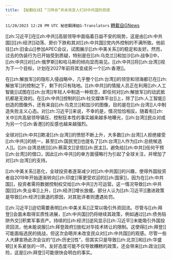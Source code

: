 ```yaml
---
title: 【秘翻在线】“习拜会”并未改变人们对中共国的观感
---
```

`11/20/2023 12:28 PM UTC 秘密翻譯組G-Translators` [轉載自GNews](https://gnews.org/articles/1997363)

[[zh:习近平]]在[[zh:中共]]高层领导中面临着日益不安的局势，这是由[[zh:中共国]][[zh:经济]]动荡、房价下跌和其对[[zh:中共国]]党内外控制的不满所致。他前往[[zh:旧金山]]参加APEC会议，试图展示[[zh:中美关系]]的稳定和友好。然而，过去的伪装行为已开始受到质疑，特别是在[[zh:乌克兰]]和加沙[[zh:战争]]中，[[zh:中共]]对[[zh:俄罗斯]]和哈马斯的倾向显而易见。[[zh:中共]]将[[zh:台湾]]视为下一个目标，计划在2027年前将其变成另一个[[zh:香港]]。

在[[zh:解放军]]的隐形入侵战略中，几乎整个[[zh:台湾]]的领空和领海都已在[[zh:解放军]]的控制之下，剩下的只有陆地。[[zh:中共]]的情报人员正在利用[[zh:人工智能]]试图在[[zh:台湾]]年轻人中制造一种观念，即任何对[[zh:解放军]]的动武抵抗都是无效的。在[[zh:中共]]控制的[[zh:社交媒体平台]]上，除了[[zh:人工智能]]创造的图像外，还有来自[[zh:乌克兰]]和加沙的图像，目的是在[[zh:台湾]]人中制造失败主义心态。对[[zh:习近平]]来说，不幸的是，情况恰恰相反。随着有[[zh:关中]]共高层领导镇压、控制狂本性的事实越来越多地曝光，[[zh:台湾]]民众对成为另一个[[zh:香港]]的反感也越来越强烈。

全球对[[zh:中共]]欺凌[[zh:台湾]]的愤怒不断上升，大多数[[zh:台湾]]人拒绝接受[[zh:中共]]的统一，甚至[[zh:国民党]]也提名了[[zh:台湾]]人作为[[zh:总统候选人]]。[[zh:台湾总统]][[zh:蔡英文]]坚信[[zh:民主]]，避免给[[zh:中共]]任何干预[[zh:台湾]]的借口，因此[[zh:中共]]的单方面侵略行为引起了全球关注，并增加了对[[zh:台湾]]的支持。

[[zh:中美关系]]恶化，全球投资者逐渐减少对[[zh:中共国]]的兴趣，使得外国投资者自2019年开始逐渐转向[[zh:印度]]等更受欢迎的[[zh:国家]]，因为在[[zh:中共国]]，投资者需将数据控制权交给[[zh:中共]]方可运营。这一情况导致[[zh:中共国]][[zh:失业率]]上升，[[zh:经济]]增长放缓。部分人认为[[zh:习近平]]激进政策是导致[[zh:经济]]衰退的原因，对其批评者则遭遇处罚。

[[zh:习近平]]迫切需要表明[[zh:中美关系]]正常以吸引外资回流。尽管与[[zh:拜登]]会面未取得实质性进展，[[zh:中共国]]仍将继续其政策，例如通过[[zh:债务陷阱外交]]积累军事资产。持续的[[zh:经济]]逆风显示[[zh:习近平]]未能吸引外国投资回流，他未能说服[[zh:拜登政府]]放松对华技术转让的限制。这使得[[zh:拜登]]可能面临选民的挑战，但这次会晤并未改变民众对[[zh:中共国]]的观感。尽管一些人大肆宣扬此次会议的“[[zh:历史]]性”，但其实只是导致[[zh:北京]]和[[zh:华盛顿]]关系紧张的一环。友好态度可能不仅导致糟糕的政策，还会带来[[zh:政治]]风险，这是[[zh:拜登]]可能很快会明白的事实。
